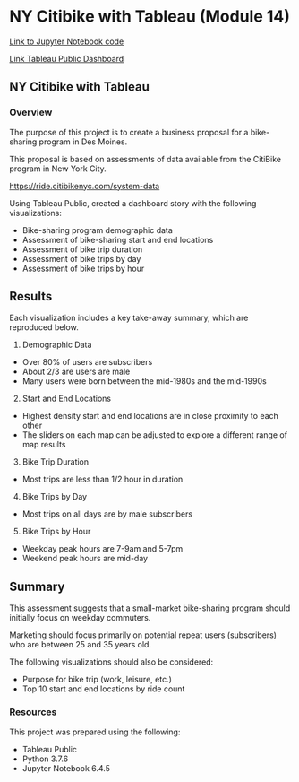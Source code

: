 #   NY Citibike with Tableau (Module 14)

[Link to Jupyter Notebook code](NYC_CitiBike_Challenge.ipynb)

[Link Tableau Public Dashboard](https://public.tableau.com/app/profile/neil.ralston/viz/Module_14_Bikesharing_Challenge/Challenge_Story?publish=yes)

## NY Citibike with Tableau

### Overview
The purpose of this project is to create a business proposal for a bike-sharing program in Des Moines.

This proposal is based on assessments of data available from the CitiBike program in New York City.

https://ride.citibikenyc.com/system-data

Using Tableau Public, created a dashboard story with the following visualizations:

* Bike-sharing program demographic data
* Assessment of bike-sharing start and end locations
* Assessment of bike trip duration
* Assessment of bike trips by day 
* Assessment of bike trips by hour

## Results

Each visualization includes a key take-away summary, which are reproduced below.

1. Demographic Data
* Over 80% of users are subscribers
* About 2/3 are users are male
* Many users were born between the mid-1980s and the mid-1990s

2. Start and End Locations
* Highest density start and end locations are in close proximity to each other 
* The sliders on each map can be adjusted to explore a different range of map results

3. Bike Trip Duration
* Most trips are less than 1/2 hour in duration

4. Bike Trips by Day
* Most trips on all days are by male subscribers

5. Bike Trips by Hour
* Weekday peak hours are 7-9am and 5-7pm
* Weekend peak hours are mid-day

## Summary

This assessment suggests that a small-market bike-sharing program should initially focus on weekday commuters.

Marketing should focus primarily on potential repeat users (subscribers) who are between 25 and 35 years old.

The following visualizations should also be considered:
* Purpose for bike trip (work, leisure, etc.)
* Top 10 start and end locations by ride count

### Resources

This project was prepared using the following:
* Tableau Public
* Python 3.7.6
* Jupyter Notebook 6.4.5
